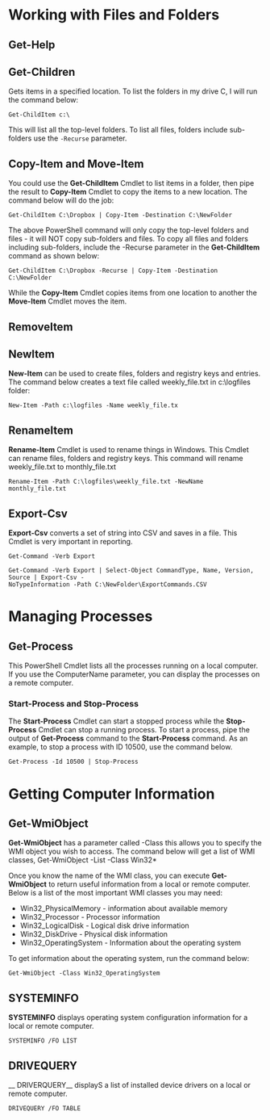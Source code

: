 # Working with Files and Folders

## Get-Help

## Get-Children

Gets items in a specified location. To list the folders in my drive C, I will run
the command below:

```
Get-ChildItem c:\
```

This will list all the top-level folders. To list all files, folders include sub-folders use the `-Recurse` parameter.

## Copy-Item and Move-Item

You could use the __Get-ChildItem__ Cmdlet to list items in a folder, then pipe
the result to __Copy-Item__ Cmdlet to copy the items to a new location. The
command below will do the job:

```
Get-ChildItem C:\Dropbox | Copy-Item -Destination C:\NewFolder
```

The above PowerShell command will only copy the top-level folders and
files - it will NOT copy sub-folders and files. To copy all files and folders
including sub-folders, include the -Recurse parameter in the __Get-ChildItem__
command as shown below:

```
Get-ChildItem C:\Dropbox -Recurse | Copy-Item -Destination C:\NewFolder
```

While the __Copy-Item__ Cmdlet copies items from one location to another the
__Move-Item__ Cmdlet moves the item.

## RemoveItem

## NewItem

__New-Item__ can be used to create files, folders and registry keys and entries. The command below creates a text
file called weekly_file.txt in c:\logfiles folder:
```
New-Item -Path c:\logfiles -Name weekly_file.tx
```

## RenameItem

__Rename-Item__ Cmdlet is used to rename things in Windows. This Cmdlet can
rename files, folders and registry keys. This command will rename
weekly_file.txt to monthly_file.txt

```
Rename-Item -Path C:\logfiles\weekly_file.txt -NewName monthly_file.txt
```

## Export-Csv

__Export-Csv__ converts a set of string into CSV and saves in a file. This Cmdlet
is very important in reporting.

```
Get-Command -Verb Export
```

```
Get-Command -Verb Export | Select-Object CommandType, Name, Version, Source | Export-Csv -
NoTypeInformation -Path C:\NewFolder\ExportCommands.CSV
```

# Managing Processes

## Get-Process

This PowerShell Cmdlet lists all the processes running on a local computer. If
you use the ComputerName parameter, you can display the processes on a
remote computer.

### Start-Process and Stop-Process

The __Start-Process__ Cmdlet can start a stopped process while the __Stop-Process__ Cmdlet
can stop a running process.
To start a process, pipe the output of __Get-Process__ command to the __Start-Process__ command.
As an example, to stop a process with ID 10500, use the command below.

```
Get-Process -Id 10500 | Stop-Process
```

# Getting Computer Information

## Get-WmiObject

__Get-WmiObject__ has a parameter called -Class this allows you to specify the WMI object you wish to access. The command below will get a list of WMI
classes, Get-WmiObject -List -Class Win32*


Once you know the name of the WMI class, you can execute __Get-WmiObject__ to return useful information from a local or remote computer. Below is a list
of the most important WMI classes you may need:
- Win32_PhysicalMemory - information about available memory
- Win32_Processor - Processor information
- Win32_LogicalDisk - Logical disk drive information
- Win32_DiskDrive - Physical disk information
- Win32_OperatingSystem - Information about the operating system

To get information about the operating system, run the command below:

```
Get-WmiObject -Class Win32_OperatingSystem
```

## SYSTEMINFO

__SYSTEMINFO__ displays operating system configuration information for a local or remote computer.

```
SYSTEMINFO /FO LIST
```

## DRIVEQUERY

__ DRIVERQUERY__ displayS a list of installed device drivers on a local or remote computer.

```
DRIVEQUERY /FO TABLE
```









